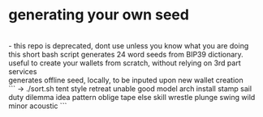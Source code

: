 # generating your own seed
<br>
- this repo is deprecated, dont use unless you know what you are doing
<br>
this short bash script generates 24 word seeds from BIP39 dictionary. <br>
useful to create your wallets from scratch, without relying on 3rd part services <br> generates offline seed, locally, to be inputed upon new wallet creation 
<br>
 ```
→ ./sort.sh
tent
style
retreat
unable
good
model
arch
install
stamp
sail
duty
dilemma
idea
pattern
oblige
tape
else
skill
wrestle
plunge
swing
wild
minor
acoustic
```